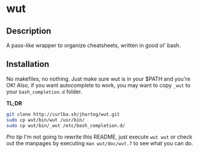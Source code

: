 # wut

## Description
A pass-like wrapper to organize cheatsheets, written in good ol' bash.

## Installation
No makefiles, no nothing. Just make sure wut is in your $PATH and you're OK! Also, if
you want autocomplete to work, you may want to copy `_wut` to your `bash_completion.d`
folder.

**TL;DR**
```bash
git clone http://curlba.sh/jhartog/wut.git
sudo cp wut/bin/wut /usr/bin/
sudo cp wut/bin/_wut /etc/bash_completion.d/
```

*Pro tip*
I'm not going to rewrite this README, just execute `wut wut` or check out the manpages by
executing `man wut/doc/wut.7` to see what you can do.
